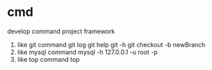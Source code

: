# cmd
develop command project framework

1. like git command
    git log
    git help
    git -h
    git checkout -b newBranch
2. like mysql command
    mysql -h 127.0.0.1 -u root -p
3. like top command
    top